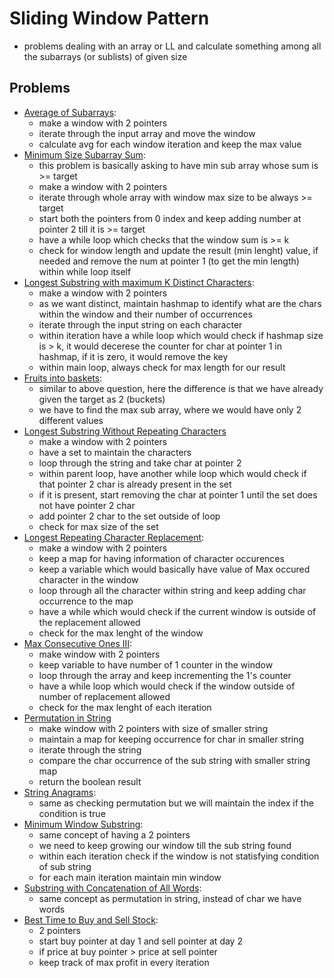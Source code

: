 # Sliding Window Pattern

- problems dealing with an array or LL and calculate something among all the subarrays (or sublists) of given size

## Problems
- [Average of Subarrays](https://leetcode.com/problems/maximum-average-subarray-i/):
    - make a window with 2 pointers
    - iterate through the input array and move the window 
    - calculate avg for each window iteration and keep the max value
- [Minimum Size Subarray Sum](https://leetcode.com/problems/minimum-size-subarray-sum/description/):
    - this problem is basically asking to have min sub array whose sum is >= target
    - make a window with 2 pointers
    - iterate through whole array with window max size to be always >= target
    - start both the pointers from 0 index and keep adding number at pointer 2 till it is >= target
    - have a while loop which checks that the window sum is >= k
    - check for window length and update the result (min lenght) value, if needed and remove the num at pointer 1 (to get the min length) within while loop itself
- [Longest Substring with maximum K Distinct Characters](https://leetcode.com/problems/longest-substring-with-at-most-k-distinct-characters/description/):
    - make a window with 2 pointers
    - as we want distinct, maintain hashmap to identify what are the chars within the window and their number of occurrences
    - iterate through the input string on each character
    - within iteration have a while loop which would check if hashmap size is > k, it would decerese the counter for char at pointer 1 in hashmap, if it is zero, it would remove the key
    - within main loop, always check for max length for our result
- [Fruits into baskets](https://leetcode.com/problems/fruit-into-baskets/description/):
    - similar to above question, here the difference is that we have already given the target as 2 (buckets)
    - we have to find the max sub array, where we would have only 2 different values
- [Longest Substring Without Repeating Characters](https://leetcode.com/problems/longest-substring-without-repeating-characters/description/)
    - make a window with 2 pointers
    - have a set to maintain the characters
    - loop through the string and take char at pointer 2
    - within parent loop, have another while loop which would check if that pointer 2 char is already present in the set
    - if it is present, start removing the char at pointer 1 until the set does not have pointer 2 char
    - add pointer 2 char to the set outside of loop
    - check for max size of the set
- [Longest Repeating Character Replacement](https://leetcode.com/problems/longest-repeating-character-replacement/description/):
    - make a window with 2 pointers
    - keep a map for having information of character occurences
    - keep a variable which would basically have value of Max occured character in the window
    - loop through all the character within string and keep adding char occurrence to the map
    - have a while which would check if the current window is outside of the replacement allowed
    - check for the max lenght of the window
- [Max Consecutive Ones III](https://leetcode.com/problems/max-consecutive-ones-iii/description/):
    - make window with 2 pointers
    - keep variable to have number of 1 counter in the window
    - loop through the array and keep incrementing the 1's counter
    - have a while loop which would check if the window outside of number of replacement allowed
    - check for the max lenght of each iteration
- [Permutation in String](https://leetcode.com/problems/permutation-in-string/description/)
    - make window with 2 pointers with size of smaller string
    - maintain a map for keeping occurrence for char in smaller string
    - iterate through the string 
    - compare the char occurrence of the sub string with smaller string map
    - return the boolean result
- [String Anagrams](https://leetcode.com/problems/find-all-anagrams-in-a-string/description/):
    - same as checking permutation but we will maintain the index if the condition is true
- [Minimum Window Substring](https://leetcode.com/problems/minimum-window-substring/description/): 
    - same concept of having a 2 pointers
    - we need to keep growing our window till the sub string found
    - within each iteration check if the window is not statisfying condition of sub string
    - for each main iteration maintain min window
- [Substring with Concatenation of All Words](https://leetcode.com/problems/substring-with-concatenation-of-all-words/description/):
    - same concept as permutation in string, instead of char we have words
- [Best Time to Buy and Sell Stock](https://leetcode.com/problems/best-time-to-buy-and-sell-stock/description/):
    - 2 pointers
    - start buy pointer at day 1 and sell pointer at day 2
    - if price at buy pointer > price at sell pointer
    - keep track of max profit in every iteration


